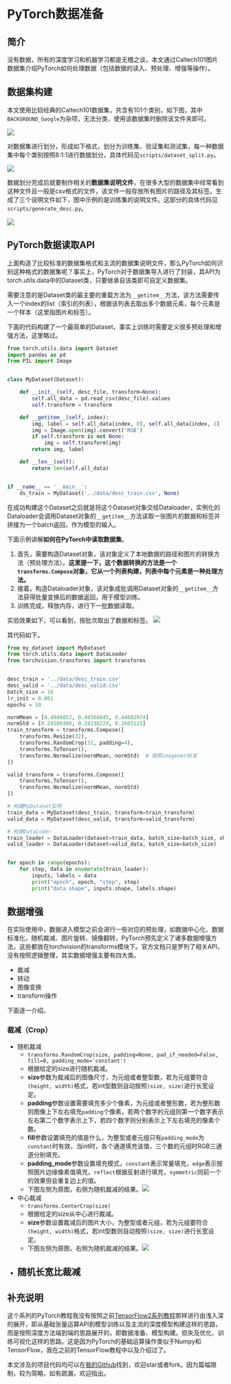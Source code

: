 # PyTorch数据准备


## 简介
没有数据，所有的深度学习和机器学习都是无稽之谈，本文通过Caltech101图片数据集介绍PyTorch如何处理数据（包括数据的读入、预处理、增强等操作）。


## 数据集构建
本文使用比较经典的Caltech101数据集，共含有101个类别，如下图，其中`BACKGROUND_Google`为杂项，无法分类，使用该数据集时删除该文件夹即可。

![](./assets/ds.png)

对数据集进行划分，形成如下格式，划分为训练集、验证集和测试集，每一种数据集中每个类别按照8:1:1进行数据划分，具体代码见`scripts/dataset_split.py`。

![](./assets/ds_split.png)

数据划分完成后就要制作相关的**数据集说明文件**，在很多大型的数据集中经常看到这种文件且一般是csv格式的文件，该文件一般存放所有图片的路径及其标签。生成了三个说明文件如下，图中示例的是训练集的说明文件。这部分的具体代码见`scripts/generate_desc.py`。

![](./assets/desc.png)


## PyTorch数据读取API
上面构造了比较标准的数据集格式和主流的数据集说明文件，那么PyTorch如何识别这种格式的数据集呢？事实上，PyTorch对于数据集导入进行了封装，其API为torch.utils.data中的Dataset类，只要继承自该类即可自定义数据集。 

需要注意的是Dataset类的最主要的重载方法为`__getitem__`方法，该方法需要传入一个index的list（索引的列表），根据该列表去取出多个数据元素，每个元素是一个样本（这里指图片和标签）。

下面的代码构建了一个最简单的Dataset，事实上训练时需要定义很多预处理和增强方法，这里略过。

```python
from torch.utils.data import Dataset
import pandas as pd
from PIL import Image


class MyDataset(Dataset):

    def __init__(self, desc_file, transform=None):
        self.all_data = pd.read_csv(desc_file).values
        self.transform = transform

    def __getitem__(self, index):
        img, label = self.all_data[index, 0], self.all_data[index, 1]
        img = Image.open(img).convert('RGB')
        if self.transform is not None:
            img = self.transform(img)
        return img, label

    def __len__(self):
        return len(self.all_data)


if __name__ == '__main__':
    ds_train = MyDataset('../data/desc_train.csv', None)


```

在成功构建这个Dataset之后就是将这个Dataset对象交给Dataloader，实例化的Dataloader会调用Dataset对象的`__getitem__`方法读取一张图片的数据和标签并拼接为一个batch返回，作为模型的输入。

下面示例讲解**如何在PyTorch中读取数据集**。
1. 首先，需要构造Dataset对象，该对象定义了本地数据的路径和图片的转换方法（预处理方法）。**这里提一下，这个数据转换的方法是一个`transforms.Compose`对象，它从一个列表构建，列表中每个元素是一种处理方法。**
2. 接着，构造Dataloader对象，该对象成批调用Dataset对象的`__getitem__`方法获得批量变换后的数据返回，用于模型训练。
3. 训练完成，释放内存，进行下一批数据读取。

实验效果如下，可以看到，按批次取出了数据和标签。
![](./assets/loader.png)

其代码如下。

```python
from my_dataset import MyDataset
from torch.utils.data import DataLoader
from torchvision.transforms import transforms


desc_train = '../data/desc_train.csv'
desc_valid = '../data/desc_valid.csv'
batch_size = 16
lr_init = 0.001
epochs = 10

normMean = [0.4948052, 0.48568845, 0.44682974]
normStd = [0.24580306, 0.24236229, 0.2603115]
train_transform = transforms.Compose([
    transforms.Resize(32),
    transforms.RandomCrop(32, padding=4),
    transforms.ToTensor(),
    transforms.Normalize(normMean, normStd)  # 按照imagenet标准
])

valid_transform = transforms.Compose([
    transforms.ToTensor(),
    transforms.Normalize(normMean, normStd)
])

# 构建MyDataset实例
train_data = MyDataset(desc_train, transform=train_transform)
valid_data = MyDataset(desc_valid, transform=valid_transform)

# 构建DataLoder
train_loader = DataLoader(dataset=train_data, batch_size=batch_size, shuffle=True)
valid_loader = DataLoader(dataset=valid_data, batch_size=batch_size)


for epoch in range(epochs):
    for step, data in enumerate(train_loader):
        inputs, labels = data
        print("epoch", epoch, "step", step)
        print("data shape", inputs.shape, labels.shape)
```


## 数据增强
在实际使用中，数据进入模型之前会进行一些对应的预处理，如数据中心化、数据标准化，随机裁减、图片旋转、镜像翻转，PyTorch预先定义了诸多数据增强方法，这些都放在torchvision的transforms模块下。官方文档只是罗列了相关API，没有按照逻辑整理，其实数据增强主要有四大类。
- 裁减
- 转动
- 图像变换
- transform操作

下面逐一介绍。
### 裁减（Crop）
- 随机裁减
  - `transforms.RandomCrop(size, padding=None, pad_if_needed=False, fill=0, padding_mode='constant')`
  - 根据给定的size进行随机裁减。
  - **size**参数为裁减后的图像尺寸，为元组或者整型数，若为元组要符合`(height, width)`格式，若int型数则自动按照`(size, size)`进行长宽设定。
  - **padding**参数设置需要填充多少个像素，为元组或者整形数，若为整形数则图像上下左右填充`padding`个像素，若两个数字的元组则第一个数字表示左右第二个数字表示上下，若四个数字则分别表示上下左右填充的像素个数。
  - **fill**参数设置填充的值是什么，为整型或者元组只有`padding_mode`为`constant`时有效，当int时，各个通道填充该值，三个数的元组时RGB三通道分别填充。
  - **padding_mode**参数设置填充模式，`constant`表示常量填充，`edge`表示按照图片边缘像素值填充，`reflect`根据反射进行填充，`symmetric`同前一个的效果但会重复边上的值。
  - 下图左侧为原图，右侧为随机裁减的结果。![](./assets/random_crop.png)
- 中心裁减
  - `transforms.CenterCrop(size)`
  - 根据给定的size从中心进行裁减。
  - **size**参数设置裁减后的图片大小，为整型或者元组，若为元组要符合`(height, width)`格式，若int型数则自动按照`(size, size)`进行长宽设定。
  - 下图左侧为原图，右侧为随机裁减的结果。![](./assets/center_crop.png)
- 随机长宽比裁减
  - 



## 补充说明
这个系列的PyTorch教程我没有按照之前[TensorFlow2系列教程](https://blog.csdn.net/zhouchen1998/category_9370890.html)那样进行由浅入深的展开，即从基础张量运算API到模型训练以及主流的深度模型构建这样的思路，而是按照深度方法端到端的思路展开的，即数据准备、模型构建。损失及优化、训练可视化这样的思路。这是因为PyTorch的基础运算操作类似于Numpy和TensorFlow，我在之前的TensorFlow教程中以及介绍过了。

本文涉及的项目代码均可以在[我的Github](https://github.com/luanshiyinyang/Tutorial/tree/PyTorch)找到，欢迎star或者fork。因为篇幅限制，较为简略，如有疏漏，欢迎指出。
 